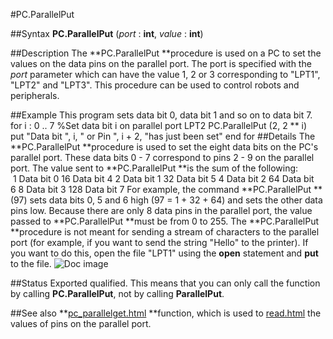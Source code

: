 
#PC.ParallelPut

##Syntax
**PC.ParallelPut** (*port* : **int**, *value* : **int**)

##Description
The **PC.ParallelPut **procedure is used on a PC to set the values on the data pins on the parallel port. The port is specified with the *port* parameter which can have the value 1, 2 or 3 corresponding to "LPT1", "LPT2" and "LPT3". This procedure can be used to control robots and peripherals.

##Example
This program sets data bit 0, data bit 1 and so on to data bit 7.
        for i : 0 .. 7
            %Set data bit i on parallel port LPT2
            PC.ParallelPut (2, 2 ** i)  
            put "Data bit ", i, "  or Pin ", i + 2, "has just been set"
        end for
##Details
The **PC.ParallelPut **procedure is used to set the eight data bits on the PC's parallel port. These data bits 0 - 7 correspond to pins 2 - 9 on the parallel port.
The value sent to **PC.ParallelPut **is the sum of the following:
 1 Data bit 0 16 Data bit 4 2 Data bit 1 32 Data bit 5 4 Data bit 2 64 Data bit 6 8 Data bit 3 128 Data bit 7
For example, the command **PC.ParallelPut **(97) sets data bits 0, 5 and 6 high (97 = 1 + 32 + 64) and sets the other data pins low. Because there are only 8 data pins in the parallel port, the value passed to **PC.ParallelPut **must be from 0 to 255.
The **PC.ParallelPut **procedure is not meant for sending a stream of characters to the parallel port (for example, if you want to send the string "Hello" to the printer). If you want to do this, open the file "LPT1" using the **open** statement and **put** to the file. 
![Doc image](pc_parallelput01.gif)

##Status
Exported qualified.
This means that you can only call the function by calling **PC.ParallelPut**, not by calling **ParallelPut**.

##See also
**[pc_parallelget.html](PC.ParallelGet) **function, which is used to [read.html](read) the values of pins on the parallel port.
